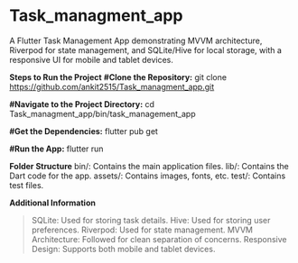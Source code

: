 # Task_managment_app
A Flutter Task Management App demonstrating MVVM architecture, Riverpod for state management, and SQLite/Hive for local storage, with a responsive UI for mobile and tablet devices.

**Steps to Run the Project**
**#Clone the Repository:**
git clone https://github.com/ankit2515/Task_managment_app.git

**#Navigate to the Project Directory:**
cd Task_managment_app/bin/task_management_app

**#Get the Dependencies:**
flutter pub get

**#Run the App:**
flutter run

**Folder Structure**
bin/: Contains the main application files.
lib/: Contains the Dart code for the app.
assets/: Contains images, fonts, etc.
test/: Contains test files.

**Additional Information**
>SQLite: Used for storing task details.
>Hive: Used for storing user preferences.
>Riverpod: Used for state management.
>MVVM Architecture: Followed for clean separation of concerns.
>Responsive Design: Supports both mobile and tablet devices.
